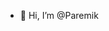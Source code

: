 - 👋 Hi, I’m @Paremik

<!---
Paremik/Paremik is a ✨ special ✨ repository because its `README.md` (this file) appears on your GitHub profile.
You can click the Preview link to take a look at your changes.
--->
